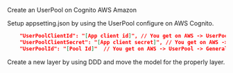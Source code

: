 Create an UserPool on Cognito AWS Amazon

Setup appsetting.json by using the UserPool configure on AWS Cognito.

```json
    "UserPoolClientId": "[App client id]", // You get on AWS -> UserPool -> App clients
    "UserPoolClientSecret": "[App client secret]", // You get on AWS -> UserPool -> App clients
    "UserPoolId": "[Pool Id]"  // You get on AWS -> UserPool -> General Settings
```

Create a new layer by using DDD and move the model for the properly layer.